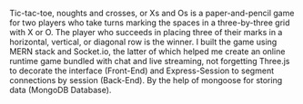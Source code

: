 Tic-tac-toe, noughts and crosses, or Xs and Os is a paper-and-pencil game for two players who take turns marking the spaces in a three-by-three grid with X or O. The player who succeeds in placing three of their marks in a horizontal, vertical, or diagonal row is the winner.
I built the game using MERN stack and Socket.io, the latter of which helped me create an online runtime game bundled with chat and live streaming, not forgetting Three.js to decorate the interface (Front-End) and Express-Session to segment connections by session (Back-End).
By the help of mongoose for storing data (MongoDB Database).
